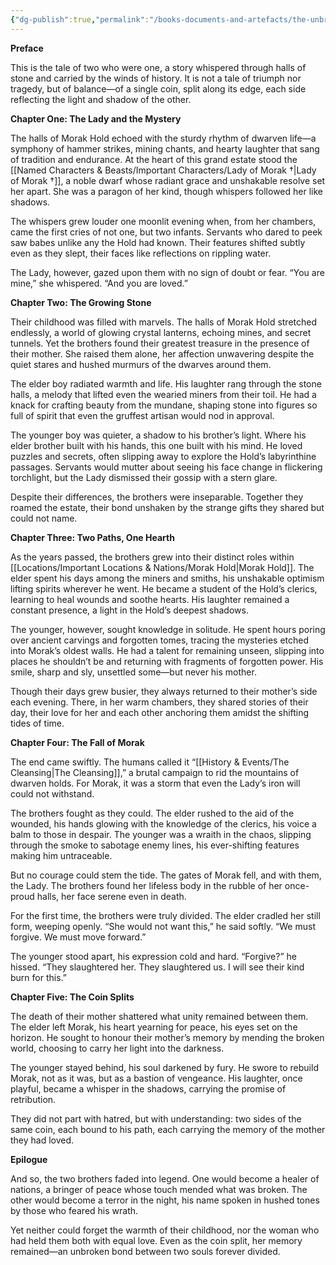 ```yaml
---
{"dg-publish":true,"permalink":"/books-documents-and-artefacts/the-unbroken-coin-a-tale-of-two-brothers/","updated":"2024-12-31T22:43:19.014+00:00"}
---
```


**Preface**

This is the tale of two who were one, a story whispered through halls of stone and carried by the winds of history. It is not a tale of triumph nor tragedy, but of balance—of a single coin, split along its edge, each side reflecting the light and shadow of the other.

**Chapter One: The Lady and the Mystery**

The halls of Morak Hold echoed with the sturdy rhythm of dwarven life—a symphony of hammer strikes, mining chants, and hearty laughter that sang of tradition and endurance. At the heart of this grand estate stood the [[Named Characters & Beasts/Important Characters/Lady of Morak †\|Lady of Morak †]], a noble dwarf whose radiant grace and unshakable resolve set her apart. She was a paragon of her kind, though whispers followed her like shadows.

The whispers grew louder one moonlit evening when, from her chambers, came the first cries of not one, but two infants. Servants who dared to peek saw babes unlike any the Hold had known. Their features shifted subtly even as they slept, their faces like reflections on rippling water.

The Lady, however, gazed upon them with no sign of doubt or fear. “You are mine,” she whispered. “And you are loved.”

**Chapter Two: The Growing Stone**

Their childhood was filled with marvels. The halls of Morak Hold stretched endlessly, a world of glowing crystal lanterns, echoing mines, and secret tunnels. Yet the brothers found their greatest treasure in the presence of their mother. She raised them alone, her affection unwavering despite the quiet stares and hushed murmurs of the dwarves around them.

The elder boy radiated warmth and life. His laughter rang through the stone halls, a melody that lifted even the wearied miners from their toil. He had a knack for crafting beauty from the mundane, shaping stone into figures so full of spirit that even the gruffest artisan would nod in approval.

The younger boy was quieter, a shadow to his brother’s light. Where his elder brother built with his hands, this one built with his mind. He loved puzzles and secrets, often slipping away to explore the Hold’s labyrinthine passages. Servants would mutter about seeing his face change in flickering torchlight, but the Lady dismissed their gossip with a stern glare.

Despite their differences, the brothers were inseparable. Together they roamed the estate, their bond unshaken by the strange gifts they shared but could not name.

**Chapter Three: Two Paths, One Hearth**

As the years passed, the brothers grew into their distinct roles within [[Locations/Important Locations & Nations/Morak Hold\|Morak Hold]]. The elder spent his days among the miners and smiths, his unshakable optimism lifting spirits wherever he went. He became a student of the Hold’s clerics, learning to heal wounds and soothe hearts. His laughter remained a constant presence, a light in the Hold’s deepest shadows.

The younger, however, sought knowledge in solitude. He spent hours poring over ancient carvings and forgotten tomes, tracing the mysteries etched into Morak’s oldest walls. He had a talent for remaining unseen, slipping into places he shouldn’t be and returning with fragments of forgotten power. His smile, sharp and sly, unsettled some—but never his mother.

Though their days grew busier, they always returned to their mother’s side each evening. There, in her warm chambers, they shared stories of their day, their love for her and each other anchoring them amidst the shifting tides of time.

**Chapter Four: The Fall of Morak**

The end came swiftly. The humans called it “[[History & Events/The Cleansing\|The Cleansing]],” a brutal campaign to rid the mountains of dwarven holds. For Morak, it was a storm that even the Lady’s iron will could not withstand.

The brothers fought as they could. The elder rushed to the aid of the wounded, his hands glowing with the knowledge of the clerics, his voice a balm to those in despair. The younger was a wraith in the chaos, slipping through the smoke to sabotage enemy lines, his ever-shifting features making him untraceable.

But no courage could stem the tide. The gates of Morak fell, and with them, the Lady. The brothers found her lifeless body in the rubble of her once-proud halls, her face serene even in death.

For the first time, the brothers were truly divided. The elder cradled her still form, weeping openly. “She would not want this,” he said softly. “We must forgive. We must move forward.”

The younger stood apart, his expression cold and hard. “Forgive?” he hissed. “They slaughtered her. They slaughtered us. I will see their kind burn for this.”

**Chapter Five: The Coin Splits**

The death of their mother shattered what unity remained between them. The elder left Morak, his heart yearning for peace, his eyes set on the horizon. He sought to honour their mother’s memory by mending the broken world, choosing to carry her light into the darkness.

The younger stayed behind, his soul darkened by fury. He swore to rebuild Morak, not as it was, but as a bastion of vengeance. His laughter, once playful, became a whisper in the shadows, carrying the promise of retribution.

They did not part with hatred, but with understanding: two sides of the same coin, each bound to his path, each carrying the memory of the mother they had loved.

**Epilogue**

And so, the two brothers faded into legend. One would become a healer of nations, a bringer of peace whose touch mended what was broken. The other would become a terror in the night, his name spoken in hushed tones by those who feared his wrath.

Yet neither could forget the warmth of their childhood, nor the woman who had held them both with equal love. Even as the coin split, her memory remained—an unbroken bond between two souls forever divided.